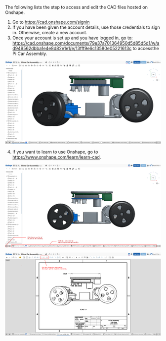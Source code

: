 The following lists the step to access and edit the CAD files hosted on Onshape.
1. Go to https://cad.onshape.com/signin
2. If you have been given the account details, use those credentials to sign in. Otherwise, create a new account.
3. Once your account is set up and you have logged in, go to: https://cad.onshape.com/documents/79e37a701364950d5d85d5d1/w/ad949562dbba1e4e8d82e1e1/e/13fff9e6c13580e05221613c
to accessthe Pi Car Assembly.

![Alt text](/docs/CAD/onshape_cad_basics.png?raw=true "Onshape CAD Layout")

4. If you want to learn to use Onshape, go to https://www.onshape.com/learn/learn-cad.

![Alt text](/docs/CAD/onshape_assembly_details.png?raw=true "Onshape CAD Layout")

![Alt text](/docs/CAD/onshape_drawing_dimensions.png?raw=true "Onshape CAD Layout")



